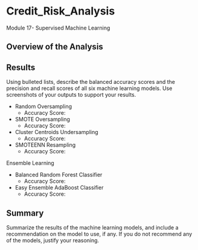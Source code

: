 # Credit_Risk_Analysis
Module 17- Supervised Machine Learning

## Overview of the Analysis


## Results
Using bulleted lists, describe the balanced accuracy scores and the precision and recall scores of all six machine learning models. Use screenshots of your outputs to support your results.

- Random Oversampling
    - Accuracy Score:
- SMOTE Oversampling
    - Accuracy Score:
- Cluster Centroids Undersampling
    - Accuracy Score:
- SMOTEENN Resampling
    - Accuracy Score:

Ensemble Learning
- Balanced Random Forest Classifier
    - Accuracy Score:
- Easy Ensemble AdaBoost Classifier
    - Accuracy Score:

## Summary
Summarize the results of the machine learning models, and include a recommendation on the model to use, if any. If you do not recommend any of the models, justify your reasoning.
